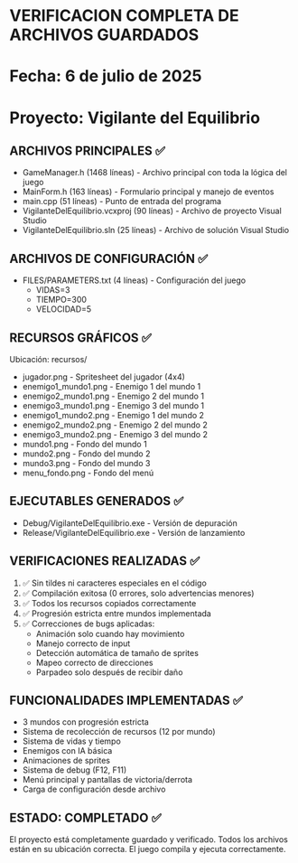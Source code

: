 # VERIFICACION COMPLETA DE ARCHIVOS GUARDADOS
# Fecha: 6 de julio de 2025
# Proyecto: Vigilante del Equilibrio

## ARCHIVOS PRINCIPALES ✅
- GameManager.h (1468 líneas) - Archivo principal con toda la lógica del juego
- MainForm.h (163 líneas) - Formulario principal y manejo de eventos
- main.cpp (51 líneas) - Punto de entrada del programa
- VigilanteDelEquilibrio.vcxproj (90 líneas) - Archivo de proyecto Visual Studio
- VigilanteDelEquilibrio.sln (25 líneas) - Archivo de solución Visual Studio

## ARCHIVOS DE CONFIGURACIÓN ✅
- FILES/PARAMETERS.txt (4 líneas) - Configuración del juego
  * VIDAS=3
  * TIEMPO=300
  * VELOCIDAD=5

## RECURSOS GRÁFICOS ✅
Ubicación: recursos/
- jugador.png - Spritesheet del jugador (4x4)
- enemigo1_mundo1.png - Enemigo 1 del mundo 1
- enemigo2_mundo1.png - Enemigo 2 del mundo 1
- enemigo3_mundo1.png - Enemigo 3 del mundo 1
- enemigo1_mundo2.png - Enemigo 1 del mundo 2
- enemigo2_mundo2.png - Enemigo 2 del mundo 2
- enemigo3_mundo2.png - Enemigo 3 del mundo 2
- mundo1.png - Fondo del mundo 1
- mundo2.png - Fondo del mundo 2
- mundo3.png - Fondo del mundo 3
- menu_fondo.png - Fondo del menú

## EJECUTABLES GENERADOS ✅
- Debug/VigilanteDelEquilibrio.exe - Versión de depuración
- Release/VigilanteDelEquilibrio.exe - Versión de lanzamiento

## VERIFICACIONES REALIZADAS ✅
1. ✅ Sin tildes ni caracteres especiales en el código
2. ✅ Compilación exitosa (0 errores, solo advertencias menores)
3. ✅ Todos los recursos copiados correctamente
4. ✅ Progresión estricta entre mundos implementada
5. ✅ Correcciones de bugs aplicadas:
   - Animación solo cuando hay movimiento
   - Manejo correcto de input
   - Detección automática de tamaño de sprites
   - Mapeo correcto de direcciones
   - Parpadeo solo después de recibir daño

## FUNCIONALIDADES IMPLEMENTADAS ✅
- 3 mundos con progresión estricta
- Sistema de recolección de recursos (12 por mundo)
- Sistema de vidas y tiempo
- Enemigos con IA básica
- Animaciones de sprites
- Sistema de debug (F12, F11)
- Menú principal y pantallas de victoria/derrota
- Carga de configuración desde archivo

## ESTADO: COMPLETADO ✅
El proyecto está completamente guardado y verificado.
Todos los archivos están en su ubicación correcta.
El juego compila y ejecuta correctamente.
